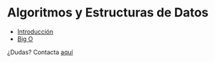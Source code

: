 # Algoritmos y Estructuras de Datos

- [Introducción](/pages/intro)
- [Big O](/pages/bigO)

¿Dudas? Contacta [aquí](/contact)
